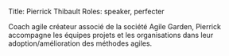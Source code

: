 Title: Pierrick Thibault
Roles: speaker, perfecter

Coach agile créateur associé de la société Agile Garden, Pierrick accompagne les équipes projets et les organisations dans leur adoption/amélioration des méthodes agiles.
